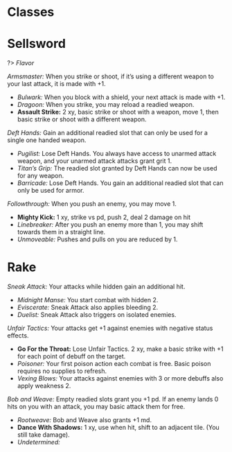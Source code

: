 # Classes

# Sellsword

  ?> _Flavor_

*Armsmaster:* When you strike or shoot, if it’s using a different weapon to your last attack, it is made with +1.
- *Bulwark:* When you block with a shield, your next attack is made with +1.
- *Dragoon:* When you strike, you may reload a readied weapon.
- **Assault Strike:** 2 xy, basic strike or shoot with a weapon, move 1, then basic strike or shoot with a different weapon.

*Deft Hands:* Gain an additional readied slot that can only be used for a single one handed weapon.
-	*Pugilist:* Lose Deft Hands. You always have access to unarmed attack weapon, and your unarmed attack attacks grant grit 1.
-	*Titan’s Grip:* The readied slot granted by Deft Hands can now be used for any weapon.
-	*Barricade:* Lose Deft Hands. You gain an additional readied slot that can only be used for armor.

*Followthrough:* When you push an enemy, you may move 1.
- **Mighty Kick:** 1 xy, strike vs pd, push 2, deal 2 damage on hit
- *Linebreaker:* After you push an enemy more than 1, you may shift towards them in a straight line.
- *Unmoveable:* Pushes and pulls on you are reduced by 1.

# Rake
*Sneak Attack:* Your attacks while hidden gain an additional hit.
-	*Midnight Manse:* You start combat with hidden 2.
-	*Eviscerate:* Sneak Attack also applies bleeding 2.
-	*Duelist:* Sneak Attack also triggers on isolated enemies.

*Unfair Tactics:* Your attacks get +1 against enemies with negative status effects.
-	**Go For the Throat:** Lose Unfair Tactics. 2 xy, make a basic strike with +1 for each point of debuff on the target.
-	*Poisoner:* Your first poison action each combat is free. Basic poison requires no supplies to refresh.
-	*Vexing Blows:* Your attacks against enemies with 3 or more debuffs also apply weakness 2.

*Bob and Weave:* Empty readied slots grant you +1 pd. If an enemy lands 0 hits on you with an attack, you may basic attack them for free.
-	*Rootweave:* Bob and Weave also grants +1 md.
-	**Dance With Shadows:** 1 xy, use when hit, shift to an adjacent tile. (You still take damage).
-	*Undetermined:*
